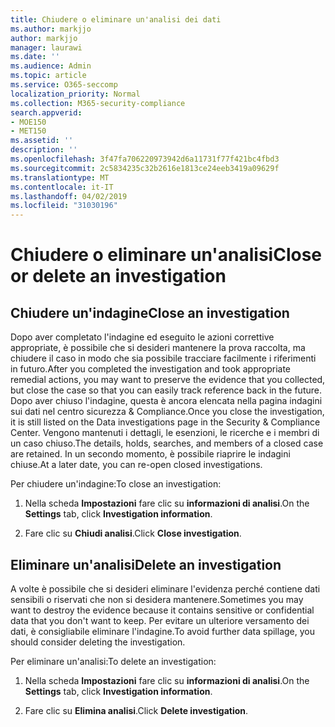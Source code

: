 ```yaml
---
title: Chiudere o eliminare un'analisi dei dati
ms.author: markjjo
author: markjjo
manager: laurawi
ms.date: ''
ms.audience: Admin
ms.topic: article
ms.service: O365-seccomp
localization_priority: Normal
ms.collection: M365-security-compliance
search.appverid:
- MOE150
- MET150
ms.assetid: ''
description: ''
ms.openlocfilehash: 3f47fa706220973942d6a11731f77f421bc4fbd3
ms.sourcegitcommit: 2c5834235c32b2616e1813ce24eeb3419a09629f
ms.translationtype: MT
ms.contentlocale: it-IT
ms.lasthandoff: 04/02/2019
ms.locfileid: "31030196"
---
```

# <a name="close-or-delete-an-investigation"></a><span data-ttu-id="3806d-102">Chiudere o eliminare un'analisi</span><span class="sxs-lookup"><span data-stu-id="3806d-102">Close or delete an investigation</span></span>

## <a name="close-an-investigation"></a><span data-ttu-id="3806d-103">Chiudere un'indagine</span><span class="sxs-lookup"><span data-stu-id="3806d-103">Close an investigation</span></span>

 <span data-ttu-id="3806d-104">Dopo aver completato l'indagine ed eseguito le azioni correttive appropriate, è possibile che si desideri mantenere la prova raccolta, ma chiudere il caso in modo che sia possibile tracciare facilmente i riferimenti in futuro.</span><span class="sxs-lookup"><span data-stu-id="3806d-104">After you completed the investigation and took appropriate remedial actions, you may want to preserve the evidence that you collected, but close the case so that you can easily track reference back in the future.</span></span> <span data-ttu-id="3806d-105">Dopo aver chiuso l'indagine, questa è ancora elencata nella pagina indagini sui dati nel centro sicurezza & Compliance.</span><span class="sxs-lookup"><span data-stu-id="3806d-105">Once you close the investigation, it is still listed on the Data investigations page in the Security & Compliance Center.</span></span> <span data-ttu-id="3806d-106">Vengono mantenuti i dettagli, le esenzioni, le ricerche e i membri di un caso chiuso.</span><span class="sxs-lookup"><span data-stu-id="3806d-106">The details, holds, searches, and members of a closed case are retained.</span></span> <span data-ttu-id="3806d-107">In un secondo momento, è possibile riaprire le indagini chiuse.</span><span class="sxs-lookup"><span data-stu-id="3806d-107">At a later date, you can re-open closed investigations.</span></span>

<span data-ttu-id="3806d-108">Per chiudere un'indagine:</span><span class="sxs-lookup"><span data-stu-id="3806d-108">To close an investigation:</span></span>

1. <span data-ttu-id="3806d-109">Nella scheda **Impostazioni** fare clic su **informazioni di analisi**.</span><span class="sxs-lookup"><span data-stu-id="3806d-109">On the **Settings** tab, click **Investigation information**.</span></span>

2. <span data-ttu-id="3806d-110">Fare clic su **Chiudi analisi**.</span><span class="sxs-lookup"><span data-stu-id="3806d-110">Click  **Close investigation**.</span></span> 


## <a name="delete-an-investigation"></a><span data-ttu-id="3806d-111">Eliminare un'analisi</span><span class="sxs-lookup"><span data-stu-id="3806d-111">Delete an investigation</span></span>

<span data-ttu-id="3806d-112">A volte è possibile che si desideri eliminare l'evidenza perché contiene dati sensibili o riservati che non si desidera mantenere.</span><span class="sxs-lookup"><span data-stu-id="3806d-112">Sometimes you may want to destroy the evidence because it contains sensitive or confidential data that you don't want to keep.</span></span> <span data-ttu-id="3806d-113">Per evitare un ulteriore versamento dei dati, è consigliabile eliminare l'indagine.</span><span class="sxs-lookup"><span data-stu-id="3806d-113">To avoid further data spillage, you should consider deleting the investigation.</span></span>

<span data-ttu-id="3806d-114">Per eliminare un'analisi:</span><span class="sxs-lookup"><span data-stu-id="3806d-114">To delete an investigation:</span></span>

1. <span data-ttu-id="3806d-115">Nella scheda **Impostazioni** fare clic su **informazioni di analisi**.</span><span class="sxs-lookup"><span data-stu-id="3806d-115">On the **Settings** tab, click **Investigation information**.</span></span>

2. <span data-ttu-id="3806d-116">Fare clic su **Elimina analisi**.</span><span class="sxs-lookup"><span data-stu-id="3806d-116">Click  **Delete investigation**.</span></span> 